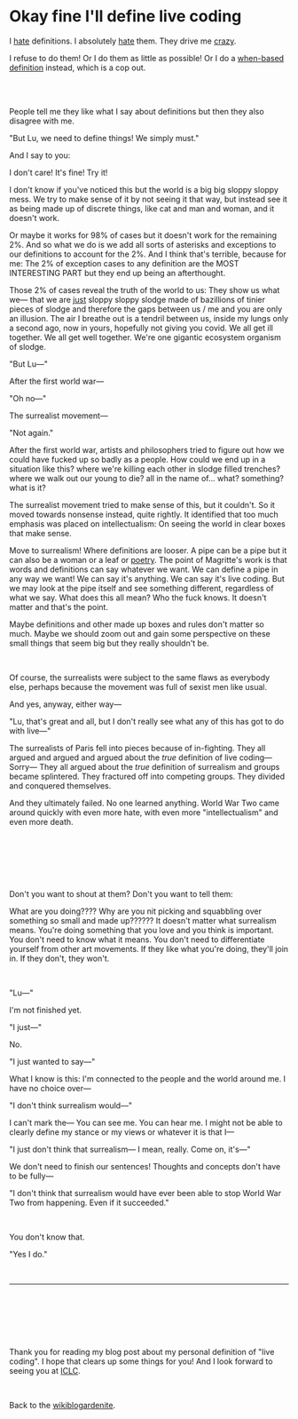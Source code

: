 # Okay fine I'll define live coding

I [hate](https://www.todepond.com/report/definitions-that-dont-matter/) definitions. I absolutely [hate](https://youtu.be/ZMklf0vUl18?si=jX01IawY4abxBOU-) them. They drive me [crazy](https://www.todepond.com/report/definitions-that-dont-matter/we-must-define).

I refuse to do them! Or I do them as little as possible! Or I do a [when-based definition](https://www.todepond.com/wikiblogarden/repetition/sticky/words/) instead, which is a cop out.

<br>

<br>

People tell me they like what I say about definitions but then they also disagree with me. 

"But Lu, we need to define things! We simply must."

And I say to you: 

I don't care! It's fine! Try it!

I don't know if you've noticed this but the world is a big big sloppy sloppy mess. We try to make sense of it by not seeing it that way, but instead see it as being made up of discrete things, like cat and man and woman, and it doesn't work. 

Or maybe it works for 98% of cases but it doesn't work for the remaining 2%. And so what we do is we add all sorts of asterisks and exceptions to our definitions to account for the 2%. And I think that's terrible, because for me: The 2% of exception cases to any definition are the MOST INTERESTING PART but they end up being an afterthought. 

Those 2% of cases reveal the truth of the world to us: They show us what we— that we are [just](https://www.todepond.com/wikiblogarden/better-computing/just/) sloppy sloppy slodge made of bazillions of tinier pieces of slodge and therefore the gaps between us / me and you are only an illusion. The air I breathe out is a tendril between us, inside my lungs only a second ago, now in yours, hopefully not giving you covid. We all get ill together. We all get well together. We're one gigantic ecosystem organism of slodge.

"But Lu—"

After the first world war—

"Oh no—"

The surrealist movement—

"Not again."

After the first world war, artists and philosophers tried to figure out how we could have fucked up so badly as a people. How could we end up in a situation like this? where we're killing each other in slodge filled trenches? where we walk out our young to die? all in the name of... what? something? what is it?

The surrealist movement tried to make sense of this, but it couldn't. So it moved towards nonsense instead, quite rightly. It identified that too much emphasis was placed on intellectualism: On seeing the world in clear boxes that make sense.

Move to surrealism! Where definitions are looser. A pipe can be a pipe but it can also be a woman or a leaf or [poetry](https://gallica.bnf.fr/ark:/12148/bpt6k58451673/f59.item.r=pipe). The point of Magritte's work is that words and definitions can say whatever we want. We can define a pipe in any way we want! We can say it's anything. We can say it's live coding. But we may look at the pipe itself and see something different, regardless of what we say. What does this all mean? Who the fuck knows. It doesn't matter and that's the point.

Maybe definitions and other made up boxes and rules don't matter so much. Maybe we should zoom out and gain some perspective on these small things that seem big but they really shouldn't be.

<br>

Of course, the surrealists were subject to the same flaws as everybody else, perhaps because the movement was full of sexist men like usual. 

And yes, anyway, either way—

"Lu, that's great and all, but I don't really see what any of this has got to do with live—"

The surrealists of Paris fell into pieces because of in-fighting. They all argued and argued and argued about the *true* definition of live coding— Sorry— They all argued about the *true* definition of surrealism and groups became splintered. They fractured off into competing groups. They divided and conquered themselves.

And they ultimately failed. No one learned anything. World War Two came around quickly with even more hate, with even more "intellectualism" and even more death. 

<br>

<br>

<br>

<br>

<br>

Don't you want to shout at them? Don't you want to tell them: 

What are you doing???? Why are you nit picking and squabbling over something so small and made up?????? It doesn't matter what surrealism means. You're doing something that you love and you think is important. You don't need to know what it means. You don't need to differentiate yourself from other art movements. If they like what you're doing, they'll join in. If they don't, they won't. 

<br>

"Lu—"

I'm not finished yet. 

"I just—"

No. 

"I just wanted to say—"

What I know is this: I'm connected to the people and the world around me. I have no choice over—

"I don't think surrealism would—"

I can't mark the— You can see me. You can hear me. I might not be able to clearly define my stance or my views or whatever it is that I—

"I just don't think that surrealism— I mean, really. Come on, it's—"

We don't need to finish our sentences! Thoughts and concepts don't have to be fully—

"I don't think that surrealism would have ever been able to stop World War Two from happening. Even if it succeeded."

<br>

You don't know that.

"Yes I do."

<br>

<hr>

<br>

<br>

<br>

<br>

<br>

Thank you for reading my blog post about my personal definition of "live coding". I hope that clears up some things for you! And I look forward to seeing you at [ICLC](https://iclc.toplap.org/2025/).

<br>

Back to the [wikiblogardenite](/wikiblogardenite).
